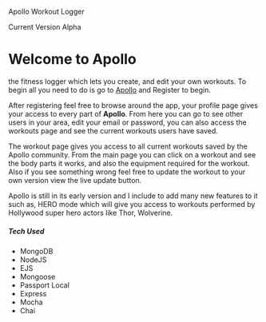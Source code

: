 
Apollo Workout Logger

Current Version Alpha 

<h1>Welcome to Apollo</h1>
 the fitness logger which lets you create, and edit your own workouts. To begin all you need to do is go to 
<a href="https://ancient-hollows-78463.herokuapp.com/">Apollo</a>
 and Register to begin. 

After registering feel free to browse around the app, your profile page gives your access to every part of <strong>Apollo</strong>. From here you can go to see other users in your area, edit your email or password, you can also access the workouts page and see the current workouts users have saved. 

 The workout page gives you access to all current workouts saved by the 
Apollo community. From the main page you can click on a workout and see the body parts it works, and also the equipment required for the workout. Also if you see something wrong feel free to update the workout to your own version view the live update button. 

Apollo is still in its early version and I include to add many new features to it such as, HERO mode which will give you access to workouts performed by Hollywood super hero actors like Thor, Wolverine. 


<h5>Tech Used</h5>
<ul>
	<li>MongoDB</li>
	<li>NodeJS</li>
	<li>EJS</li>
	<li>Mongoose</li>
	<li>Passport Local</li>
	<li>Express</li>
	<li>Mocha</li>
	<li>Chai</li>
</ul>


